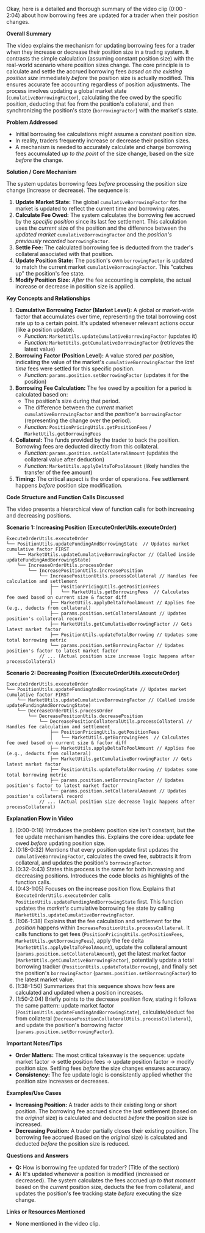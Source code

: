 Okay, here is a detailed and thorough summary of the video clip (0:00 - 2:04) about how borrowing fees are updated for a trader when their position changes.

**Overall Summary**

The video explains the mechanism for updating borrowing fees for a trader when they increase or decrease their position size in a trading system. It contrasts the simple calculation (assuming constant position size) with the real-world scenario where position sizes change. The core principle is to calculate and settle the accrued borrowing fees *based on the existing position size* immediately *before* the position size is actually modified. This ensures accurate fee accounting regardless of position adjustments. The process involves updating a global market state (`cumulativeBorrowingFactor`), calculating the fee owed by the specific position, deducting that fee from the position's collateral, and then synchronizing the position's state (`borrowingFactor`) with the market's state.

**Problem Addressed**

*   Initial borrowing fee calculations might assume a constant position size.
*   In reality, traders frequently increase or decrease their position sizes.
*   A mechanism is needed to accurately calculate and charge borrowing fees accumulated *up to the point* of the size change, based on the size *before* the change.

**Solution / Core Mechanism**

The system updates borrowing fees *before* processing the position size change (increase or decrease). The sequence is:

1.  **Update Market State:** The global `cumulativeBorrowingFactor` for the market is updated to reflect the current time and borrowing rates.
2.  **Calculate Fee Owed:** The system calculates the borrowing fee accrued by the *specific position* since its last fee settlement. This calculation uses the *current* size of the position and the difference between the *updated market* `cumulativeBorrowingFactor` and the *position's previously recorded* `borrowingFactor`.
3.  **Settle Fee:** The calculated borrowing fee is deducted from the trader's collateral associated with that position.
4.  **Update Position State:** The position's own `borrowingFactor` is updated to match the current market `cumulativeBorrowingFactor`. This "catches up" the position's fee state.
5.  **Modify Position Size:** *After* the fee accounting is complete, the actual increase or decrease in position size is applied.

**Key Concepts and Relationships**

1.  **Cumulative Borrowing Factor (Market Level):** A global or market-wide factor that accumulates over time, representing the total borrowing cost rate up to a certain point. It's updated whenever relevant actions occur (like a position update).
    *   *Function:* `MarketUtils.updateCumulativeBorrowingFactor` (updates it)
    *   *Function:* `MarketUtils.getCumulativeBorrowingFactor` (retrieves the latest value)
2.  **Borrowing Factor (Position Level):** A value stored *per position*, indicating the value of the market's `cumulativeBorrowingFactor` the *last time* fees were settled for this specific position.
    *   *Function:* `params.position.setBorrowingFactor` (updates it for the position)
3.  **Borrowing Fee Calculation:** The fee owed by a position for a period is calculated based on:
    *   The position's size during that period.
    *   The difference between the *current* market `cumulativeBorrowingFactor` and the *position's* `borrowingFactor` (representing the change over the period).
    *   *Function:* `PositionPricingUtils.getPositionFees` / `MarketUtils.getBorrowingFees`
4.  **Collateral:** The funds provided by the trader to back the position. Borrowing fees are deducted directly from this collateral.
    *   *Function:* `params.position.setCollateralAmount` (updates the collateral value after deduction)
    *   *Function:* `MarketUtils.applyDeltaToPoolAmount` (likely handles the transfer of the fee amount)
5.  **Timing:** The critical aspect is the order of operations. Fee settlement happens *before* position size modification.

**Code Structure and Function Calls Discussed**

The video presents a hierarchical view of function calls for both increasing and decreasing positions.

**Scenario 1: Increasing Position (ExecuteOrderUtils.executeOrder)**

```
ExecuteOrderUtils.executeOrder
└── PositionUtils.updateFundingAndBorrowingState  // Updates market cumulative factor FIRST
    └── MarketUtils.updateCumulativeBorrowingFactor // (Called inside updateFundingAndBorrowingState)
    └── IncreaseOrderUtils.processOrder
        └── IncreasePositionUtils.increasePosition
            └── IncreasePositionUtils.processCollateral // Handles fee calculation and settlement
                ├── PositionPricingUtils.getPositionFees
                │   └── MarketUtils.getBorrowingFees  // Calculates fee owed based on current size & factor diff
                ├── MarketUtils.applyDeltaToPoolAmount // Applies fee (e.g., deducts from collateral)
                ├── params.position.setCollateralAmount // Updates position's collateral record
                ├── MarketUtils.getCumulativeBorrowingFactor // Gets latest market factor
                ├── PositionUtils.updateTotalBorrowing // Updates some total borrowing metric
                └── params.position.setBorrowingFactor // Updates position's factor to latest market factor
            // ... (Actual position size increase logic happens after processCollateral)
```

**Scenario 2: Decreasing Position (ExecuteOrderUtils.executeOrder)**

```
ExecuteOrderUtils.executeOrder
└── PositionUtils.updateFundingAndBorrowingState // Updates market cumulative factor FIRST
    └── MarketUtils.updateCumulativeBorrowingFactor // (Called inside updateFundingAndBorrowingState)
    └── DecreaseOrderUtils.processOrder
        └── DecreasePositionUtils.decreasePosition
            └── DecreasePositionCollateralUtils.processCollateral // Handles fee calculation and settlement
                ├── PositionPricingUtils.getPositionFees
                │   └── MarketUtils.getBorrowingFees  // Calculates fee owed based on current size & factor diff
                ├── MarketUtils.applyDeltaToPoolAmount // Applies fee (e.g., deducts from collateral)
                ├── MarketUtils.getCumulativeBorrowingFactor // Gets latest market factor
                ├── PositionUtils.updateTotalBorrowing // Updates some total borrowing metric
                ├── params.position.setBorrowingFactor // Updates position's factor to latest market factor
                └── params.position.setCollateralAmount // Updates position's collateral record
            // ... (Actual position size decrease logic happens after processCollateral)
```

**Explanation Flow in Video**

1.  (0:00-0:18) Introduces the problem: position size isn't constant, but the fee update mechanism handles this. Explains the core idea: update fee owed *before* updating position size.
2.  (0:18-0:32) Mentions that every position update first updates the `cumulativeBorrowingFactor`, calculates the owed fee, subtracts it from collateral, and updates the position's `borrowingFactor`.
3.  (0:32-0:43) States this process is the same for both increasing and decreasing positions. Introduces the code blocks as highlights of the function calls.
4.  (0:43-1:05) Focuses on the increase position flow. Explains that `ExecuteOrderUtils.executeOrder` calls `PositionUtils.updateFundingAndBorrowingState` first. This function updates the *market's* cumulative borrowing fee state by calling `MarketUtils.updateCumulativeBorrowingFactor`.
5.  (1:06-1:38) Explains that the fee calculation and settlement for the *position* happens within `IncreasePositionUtils.processCollateral`. It calls functions to get fees (`PositionPricingUtils.getPositionFees`, `MarketUtils.getBorrowingFees`), apply the fee delta (`MarketUtils.applyDeltaToPoolAmount`), update the collateral amount (`params.position.setCollateralAmount`), get the latest market factor (`MarketUtils.getCumulativeBorrowingFactor`), potentially update a total borrowing tracker (`PositionUtils.updateTotalBorrowing`), and finally set the position's `borrowingFactor` (`params.position.setBorrowingFactor`) to the latest market value.
6.  (1:38-1:50) Summarizes that this sequence shows how fees are calculated and updated when a position increases.
7.  (1:50-2:04) Briefly points to the decrease position flow, stating it follows the same pattern: update market factor (`PositionUtils.updateFundingAndBorrowingState`), calculate/deduct fee from collateral (`DecreasePositionCollateralUtils.processCollateral`), and update the position's borrowing factor (`params.position.setBorrowingFactor`).

**Important Notes/Tips**

*   **Order Matters:** The most critical takeaway is the sequence: update market factor -> settle position fees -> update position factor -> modify position size. Settling fees *before* the size changes ensures accuracy.
*   **Consistency:** The fee update logic is consistently applied whether the position size increases or decreases.

**Examples/Use Cases**

*   **Increasing Position:** A trader adds to their existing long or short position. The borrowing fee accrued since the last settlement (based on the *original* size) is calculated and deducted *before* the position size is increased.
*   **Decreasing Position:** A trader partially closes their existing position. The borrowing fee accrued (based on the *original* size) is calculated and deducted *before* the position size is reduced.

**Questions and Answers**

*   **Q:** How is borrowing fee updated for trader? (Title of the section)
*   **A:** It's updated whenever a position is modified (increased or decreased). The system calculates the fees accrued *up to that moment* based on the *current* position size, deducts the fee from collateral, and updates the position's fee tracking state *before* executing the size change.

**Links or Resources Mentioned**

*   None mentioned in the video clip.